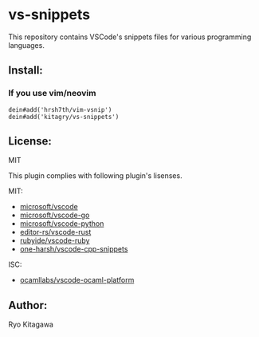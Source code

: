 vs-snippets
===========

This repository contains VSCode's snippets files for various programming languages.

Install:
--------

### If you use vim/neovim

```vim
dein#add('hrsh7th/vim-vsnip')
dein#add('kitagry/vs-snippets')
```

License:
--------

MIT

This plugin complies with following plugin's lisenses.

MIT:

- [microsoft/vscode](https://github.com/microsoft/vscode)
- [microsoft/vscode-go](https://github.com/microsoft/vscode-go)
- [microsoft/vscode-python](https://github.com/microsoft/vscode-python)
- [editor-rs/vscode-rust](https://github.com/editor-rs/vscode-rust)
- [rubyide/vscode-ruby](https://github.com/rubyide/vscode-ruby)
- [one-harsh/vscode-cpp-snippets](https://github.com/one-harsh/vscode-cpp-snippets)

ISC:

- [ocamllabs/vscode-ocaml-platform](https://github.com/ocamllabs/vscode-ocaml-platform)

Author:
-------

Ryo Kitagawa
